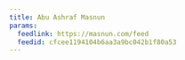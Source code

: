 ```yaml
---
title: Abu Ashraf Masnun
params:
  feedlink: https://masnun.com/feed
  feedid: cfcee1194104b6aa3a9bc042b1f80a53
---
```

